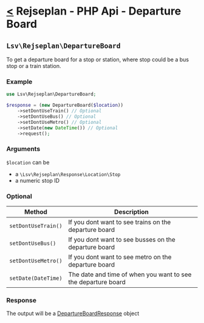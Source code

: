 [<](index.md) Rejseplan - PHP Api - Departure Board
=========================

## `Lsv\Rejseplan\DepartureBoard`

To get a departure board for a stop or station, where stop could be a bus stop or a train station.

### Example

```php
use Lsv\Rejseplan\DepartureBoard;

$response = (new DepartureBoard($location))
    ->setDontUseTrain() // Optional
    ->setDontUseBus() // Optional
    ->setDontUseMetro() // Optional
    ->setDate(new DateTime()) // Optional
    ->request();
```

### Arguments

`$location`  can be

* a `\Lsv\Rejseplan\Response\Location\Stop`
* a numeric stop ID

### Optional

| Method | Description |
| --- | --- |
| `setDontUseTrain()` | If you dont want to see trains on the departure board |
| `setDontUseBus()` | If you dont want to see busses on the departure board |
| `setDontUseMetro()` | If you dont want to see metro on the departure board | 
| `setDate(DateTime)` | The date and time of when you want to see the departure board |

### Response

The output will be a [DepartureBoardResponse](Response/DepartureBoardResponse.md) object
